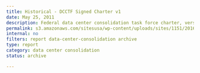```yaml
---
title: Historical - DCCTF Signed Charter v1
date: May 25, 2011
description: Federal data center consolidation task force charter, version 1.
permalink: s3.amazonaws.com/sitesusa/wp-content/uploads/sites/1151/2016/11/HISTORICAL-DCCTF-Signed-Charter-May-2011.pdf
internal: no
filters: report data-center-consolidation archive
type: report
category: data center consolidation
status: archive

---
```

